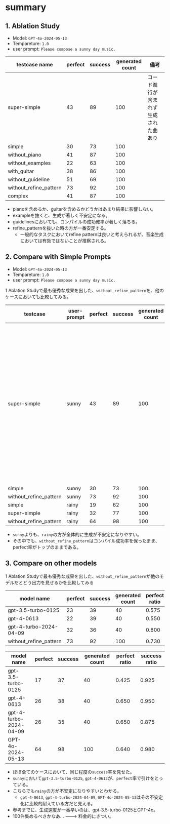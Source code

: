 # summary

## 1. Ablation Study

- Model: `GPT-4o-2024-05-13`
- Tempareture: `1.0`
- user prompt: `Please compose a sunny day music.`

| testcase name          | perfect | success | generated count | 備考 |
|------------------------|---------|---------|-----------------|-|
| super-simple           | 43      | 89      | 100             | コード進行が含まれず生成された曲あり | 
| simple                 | 30      | 73      | 100             | |
| without_piano          | 41      | 87      | 100             | |
| without_examples       | 22      | 63      | 100             | |
| with_guitar            | 38      | 86      | 100             | |
| without_guideline      | 51      | 69      | 100             | |
| without_refine_pattern | 73      | 92      | 100             | |
| complex                | 41      | 87      | 100             | |

- pianoを含めるか、guitarを含めるかどうかはあまり結果に影響しない。
- exampleを抜くと、生成が著しく不安定になる。
- guidelinesにおいても、コンパイルの成功確率が著しく落ちる。
- refine_patternを抜いた時の方が一番安定する。
  - 一般的なタスクにおいてrefine patternは良いと考えられるが、音楽生成においては有効ではないことが推察される。

## 2. Compare with Simple Prompts

- Model: `GPT-4o-2024-05-13`
- Tempareture: `1.0`
- user prompt: `Please compose a sunny day music.`

1 Ablation Studyで最も優秀な成果を出した、`without_refine_pattern`を、他のケースにおいても比較してみる。

| testcase | user-prompt | perfect | success | generated count | 備考 |
|----------|-------------|--------|---------|-----------------|---|
| super-simple              | sunny | 43 | 89 | 100 | コード進行が含まれずに生成されている曲あり |
| simple                    | sunny | 30 | 73 | 100 | | 
| without_refine_pattern    | sunny | 73 | 92 | 100 | |
| simple                    | rainy | 19 | 62 | 100 |  |
| super-simple              | rainy | 32 | 77 | 100 |  |
| without_refine_pattern    | rainy | 64 | 98 | 100 |  |

- `sunny`よりも、`rainy`の方が全体的に生成が不安定になりやすい。
- その中でも、`without_refine_pattern`はコンパイル成功率を保ったまま、perfect率がトップのままである。

## 3. Compare on other models

1 Ablation Studyで最も優秀な成果を出した、`without_refine_pattern`が他のモデルだとどう出力を見せるかを比較してみる

| model name             | perfect | success | generated count | perfect ratio | success ratio |
|------------------------|---------|---------|-----------------|---------------|---------------|
| gpt-3.5-turbo-0125     | 23      | 39      | 40              | 0.575         | 0.975         |
| gpt-4-0613             | 22      | 39      | 40              | 0.550         | 0.975         |
| gpt-4-turbo-2024-04-09 | 32      | 36      | 40              | 0.800     | 0.900         |
| without_refine_pattern | 73      | 92      | 100             | 0.730         | 0.920         |

| model name             | perfect | success | generated count | perfect ratio | success ratio |
|------------------------|---------|---------|-----------------|---------------|---------------|
| gpt-3.5-turbo-0125     | 17      | 37      | 40              | 0.425         | 0.925         |
| gpt-4-0613             | 26      | 38      | 40              | 0.650         | 0.950         |
| gpt-4-turbo-2024-04-09 | 26      | 35      | 40              | 0.650         | 0.875         |
| GPT-4o-2024-05-13      | 64      | 98      | 100             | 0.640         | 0.980         |


- ほぼ全てのケースにおいて、同じ程度の`success`率を見せた。
- `sunny`において`gpt-3.5-turbo-0125`, `gpt-4-0613`が、`perfect`率で引けをとっている。
- こちらでも`rainy`の方が不安定になりやすいとわかる。
  - `gpt-4-0613`, `gpt-4-turbo-2024-04-09`, `GPT-4o-2024-05-13`はその不安定化に比較的耐えている方だと見える。
- 参考までに、生成速度が一番早いのは、gpt-3.5-turbo-0125とGPT-4o。
- 100件集めるべきかなあ... ---> 料金的にきつい。